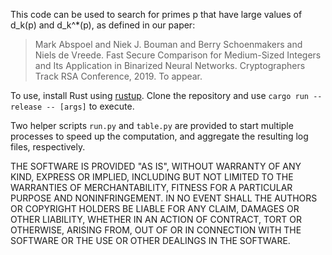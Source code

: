 This code can be used to search for primes p that have large values of d_k(p) and d_k^\*(p), as defined in our paper:

> Mark Abspoel and Niek J. Bouman and Berry Schoenmakers and Niels de Vreede. Fast Secure Comparison for Medium-Sized Integers and Its Application in Binarized Neural Networks. Cryptographers Track RSA Conference, 2019. To appear.

To use, install Rust using [rustup](https://rustup.rs/). Clone the repository and use `cargo run --release -- [args]` to execute.

Two helper scripts `run.py` and `table.py` are provided to start multiple processes to speed up the computation, and aggregate the resulting log files, respectively.

THE SOFTWARE IS PROVIDED "AS IS", WITHOUT WARRANTY OF ANY KIND, EXPRESS OR
IMPLIED, INCLUDING BUT NOT LIMITED TO THE WARRANTIES OF MERCHANTABILITY,
FITNESS FOR A PARTICULAR PURPOSE AND NONINFRINGEMENT. IN NO EVENT SHALL THE
AUTHORS OR COPYRIGHT HOLDERS BE LIABLE FOR ANY CLAIM, DAMAGES OR OTHER
LIABILITY, WHETHER IN AN ACTION OF CONTRACT, TORT OR OTHERWISE, ARISING FROM,
OUT OF OR IN CONNECTION WITH THE SOFTWARE OR THE USE OR OTHER DEALINGS IN THE
SOFTWARE.

